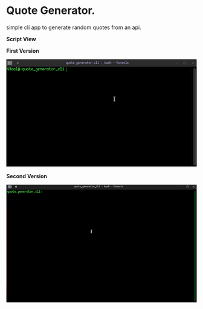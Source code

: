 # Quote Generator.
simple cli app to generate random quotes from an api.

**Script View**

**First Version**

![screenrecord_01](/pictures/screenrecord_01.gif)



**Second Version**

![screenrecord_02](/pictures/screenrecord_02.gif)
